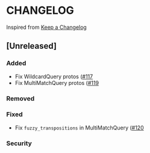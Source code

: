 # CHANGELOG

Inspired from [Keep a Changelog](https://keepachangelog.com/en/1.0.0/)

## [Unreleased]
### Added
- Fix WildcardQuery protos ([#117](https://github.com/opensearch-project/opensearch-protobufs/pull/117)
- Fix MultiMatchQuery protos ([#119](https://github.com/opensearch-project/opensearch-protobufs/pull/119)

### Removed

### Fixed
- Fix `fuzzy_transpositions` in MultiMatchQuery ([#120](https://github.com/opensearch-project/opensearch-protobufs/pull/120)

### Security
